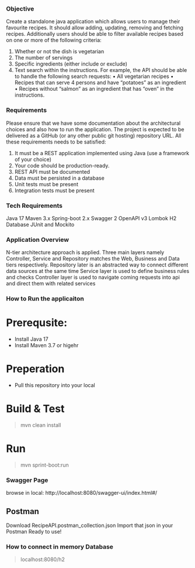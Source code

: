 ### Objective
Create a standalone java application which allows users to manage their favourite recipes. It should allow adding, updating, removing and fetching recipes. Additionally users should be able to filter available recipes based on one or more of the following criteria:
1. Whether or not the dish is vegetarian
2. The number of servings
3. Specific ingredients (either include or exclude)
4. Text search within the instructions.
For example, the API should be able to handle the following search requests:
• All vegetarian recipes
• Recipes that can serve 4 persons and have “potatoes” as an ingredient
• Recipes without “salmon” as an ingredient that has “oven” in the instructions.
### Requirements
Please ensure that we have some documentation about the architectural choices and also how to run the application. The project is expected to be delivered as a GitHub (or any other public git hosting) repository URL.
All these requirements needs to be satisfied:
1. It must be a REST application implemented using Java (use a framework of your choice)
2. Your code should be production-ready.
3. REST API must be documented
4. Data must be persisted in a database
5. Unit tests must be present
6. Integration tests must be present

### Tech Requirements
Java 17
Maven 3.x
Spring-boot 2.x
Swagger 2
OpenAPI v3
Lombok
H2 Database
JUnit and Mockito

### Application Overview
N-tier architecture approach is applied. Three main layers namely Controller, Service and Repository matches the Web, Business and Data tiers respectively.
Repository later is an abstracted way to connect different data sources at the same time
Service layer is used to define business rules and checks
Controller layer is used to navigate coming requests into api and direct them with related services

### How to Run the applicaiton
# Prerequsite:
- Install Java 17
- Install Maven 3.7 or higehr 

# Preperation
- Pull this repository into your local

# Build & Test
> mvn clean install

# Run
> mvn sprint-boot:run

### Swagger Page
browse in local: http://localhost:8080/swagger-ui/index.html#/

## Postman
Download RecipeAPI.postman_collection.json
Import that json in your Postman
Ready to use! 

### How to connect in memory Database
> localhost:8080/h2




